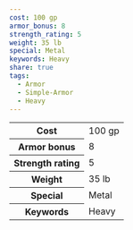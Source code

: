```yaml
---
cost: 100 gp
armor_bonus: 8
strength_rating: 5
weight: 35 lb
special: Metal
keywords: Heavy
share: true
tags:
  - Armor
  - Simple-Armor
  - Heavy
---
```


<p><span style="overflow-x: auto;"><table><tbody><tr><th>Cost</th><td>100 gp</td></tr><tr><th>Armor bonus</th><td>8</td></tr><tr><th>Strength rating</th><td>5</td></tr><tr><th>Weight</th><td>35 lb</td></tr><tr><th>Special</th><td>Metal</td></tr><tr><th>Keywords</th><td>Heavy</td></tr></tbody></table></span></p>